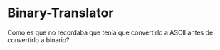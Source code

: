 # Binary-Translator

Como es que no recordaba que tenía que convertirlo a ASCII antes de convertirlo a binario?
